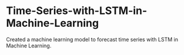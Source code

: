 # Time-Series-with-LSTM-in-Machine-Learning
Created a machine learning model to forecast time series with LSTM in Machine Learning.
